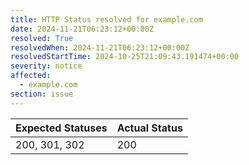 ```yaml
---
title: HTTP Status resolved for example.com
date: 2024-11-21T06:23:12+00:00Z
resolved: True
resolvedWhen: 2024-11-21T06:23:12+00:00Z
resolvedStartTime: 2024-10-25T21:09:43.191474+00:00
severity: notice
affected:
  - example.com
section: issue
---
```


| Expected Statuses | Actual Status  |
|-------------------|----------------|
| 200, 301, 302 | 200 |
